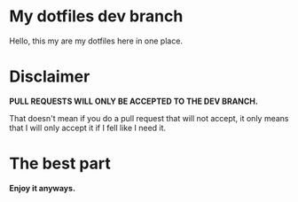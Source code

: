 # My dotfiles dev branch

Hello, this my are my dotfiles here in one place.

# Disclaimer

**PULL REQUESTS WILL ONLY BE ACCEPTED TO THE DEV BRANCH.**

That doesn't mean if you do a pull request that will not accept, it only means that I will only accept it if I fell like I need it.


# The best part

**Enjoy it anyways.**
